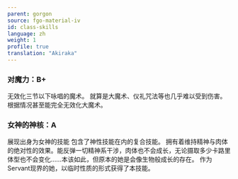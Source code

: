 ```yaml
---
parent: gorgon
source: fgo-material-iv
id: class-skills
language: zh
weight: 1
profile: true
translation: "Akiraka"
---
```


### 对魔力：B+

无效化三节以下咏唱的魔术。
就算是大魔术、仪礼咒法等也几乎难以受到伤害。
根据情况甚至能完全无效化大魔术。

### 女神的神核：A

展现出身为女神的技能
包含了神性技能在内的复合技能。
拥有着维持精神与肉体的绝对性的效果。能反弹一切精神系干涉，肉体也不会成长，无论摄取多少卡路里体型也不会变化……本该如此，但原本的她是会像生物般成长的存在。
作为Servant现界的她，以临时性质的形式获得了本技能。
